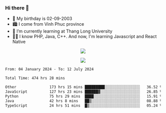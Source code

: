 ### Hi there 👋
- 🎂 My birthday is 02-09-2003
- 🏙️ I come from Vinh Phuc province
- 🌱 I’m currently learning at Thang Long University
- 🧑‍💻 I know PHP, Java, C++. And now, I'm learning Javascript and React Native
<p align="center"><img src="https://github-readme-stats.vercel.app/api?username=tmquang0209&show_icons=true&theme=gradient"></p>
<p align="center"><img src="https://github-readme-stats.vercel.app/api/top-langs/?username=tmquang0209&hide=scss,css&langs_count=10"></p>
<!--START_SECTION:waka-->

```txt
From: 04 January 2024 - To: 12 July 2024

Total Time: 474 hrs 28 mins

Other               173 hrs 15 mins █████████░░░░░░░░░░░░░░░░   36.52 %
JavaScript          127 hrs 23 mins ██████▓░░░░░░░░░░░░░░░░░░   26.85 %
Python              75 hrs 29 mins  ████░░░░░░░░░░░░░░░░░░░░░   15.91 %
Java                42 hrs 8 mins   ██▒░░░░░░░░░░░░░░░░░░░░░░   08.88 %
TypeScript          24 hrs 51 mins  █▒░░░░░░░░░░░░░░░░░░░░░░░   05.24 %
```

<!--END_SECTION:waka-->
